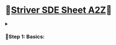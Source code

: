 # 🌟[Striver SDE Sheet A2Z](https://takeuforward.org/strivers-a2z-dsa-course/strivers-a2z-dsa-course-sheet-2/)🌟
<details>    
<summary><h3>🌻Step 1: Basics:</h3></summary>
<details>
<summary><h5>🍄Step 1.1: Things to know in C++</h5></summary>

***👇🏼Tasks Done on 20/04/2023👇🏼***
  
- [x] User Input / Output.
- [x] Data Types.
- [x] If Else statements.
- [x] Switch Statement.
- [x] Arrays and Strings.
- [x] For Loops.
- [x] While Loops.
- [x] Functions (Pass by Reference and Value).

***👇🏼Tasks Done on 21/04/2023👇🏼***

- [x] Time complexity and Space Complexity.

```
*Time Complexity:-*
    The valid algorithm takes a finite amount of time for execution. The time required by the algorithm to solve given problem is called time complexity  of the algorithm
    ![Time complexity graph](/assets/Time%20Complexity%20Graph.png)
*Space Complexity:-*
    Problem-solving using computer requires memory to hold temporary data or final result while the program is in execution. The amount of memory required by the algorithm to solve given problem is called space complexity of the algorithm.
```

    ![Time complexity table](/assets/TIme%20Complexity%20Table.png)

</details>
</details>
